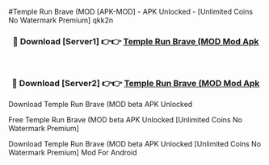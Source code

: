 #Temple Run Brave (MOD [APK-MOD] - APK Unlocked - [Unlimited Coins No Watermark Premium] qkk2n



<div align="center">

<h3>🔴 Download [Server1] 👉👉 <a href="https://momento.my/?title=Temple_Run_Brave_(MOD">Temple Run Brave (MOD Mod Apk</a></h3><br>

<h3>🔴 Download [Server2] 👉👉 <a href="https://momento.my/?title=Temple_Run_Brave_(MOD">Temple Run Brave (MOD Mod Apk</a></h3>
</div>



Download Temple Run Brave (MOD beta APK Unlocked

Free Temple Run Brave (MOD beta APK Unlocked [Unlimited Coins No Watermark Premium]

Download Temple Run Brave (MOD beta APK Unlocked [Unlimited Coins No Watermark Premium] Mod For Android
